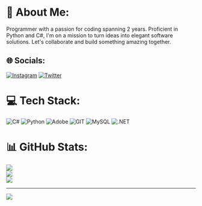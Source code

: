 # 💫 About Me:
Programmer with a passion for coding spanning 2 years. Proficient in Python and C#, I'm on a mission to turn ideas into elegant software solutions. Let's collaborate and build something amazing together.



## 🌐 Socials:
[![Instagram](https://img.shields.io/badge/Instagram-%23E4405F.svg?logo=Instagram&logoColor=white)](https://instagram.com/_poghosyan01_) [![Twitter](https://img.shields.io/badge/Twitter-%231DA1F2.svg?logo=Twitter&logoColor=white)](https://twitter.com/AraratPoghosya) 


# 💻 Tech Stack:
![C#](https://img.shields.io/badge/c%23-%23239120.svg?style=for-the-badge&logo=c-sharp&logoColor=white) ![Python](https://img.shields.io/badge/python-3670A0?style=for-the-badge&logo=python&logoColor=ffdd54) ![Adobe](https://img.shields.io/badge/adobe-%23FF0000.svg?style=for-the-badge&logo=adobe&logoColor=white) ![GIT](https://img.shields.io/badge/Git-fc6d26?style=for-the-badge&logo=git&logoColor=white)
![MySQL](https://img.shields.io/badge/MySQL-%230E4C92.svg?style=for-the-badge&logo=MySQL&logoColor=White) ![.NET](https://img.shields.io/badge/.NET-%23A020F0.svg?style=for-the-badge&logo=.NET&logoColor=White)
# 📊 GitHub Stats:
![](https://github-readme-stats.vercel.app/api?username=ArikPoghosyan&theme=dark&hide_border=false&include_all_commits=false&count_private=false)<br/>
![](https://github-readme-streak-stats.herokuapp.com/?user=ArikPoghosyan&theme=dark&hide_border=false)<br/>
![](https://github-readme-stats.vercel.app/api/top-langs/?username=ArikPoghosyan&theme=dark&hide_border=false&include_all_commits=false&count_private=false&layout=compact)

---
[![](https://visitcount.itsvg.in/api?id=ArikPoghosyan&icon=0&color=0)](https://visitcount.itsvg.in)

